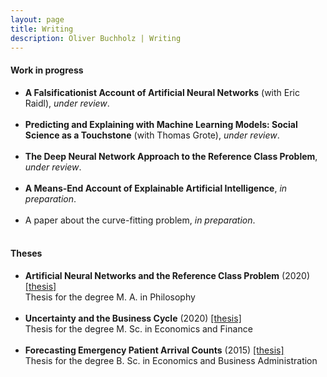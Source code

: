 ```yaml
---
layout: page
title: Writing
description: Oliver Buchholz | Writing
---
```


<h4>Work in progress</h4>

<ul>
<li><b>A Falsificationist Account of Artificial Neural Networks</b> (with Eric Raidl), <i>under review</i>.<br><br>
</li>

<li><b>Predicting and Explaining with Machine Learning Models: Social Science as a Touchstone</b> (with Thomas Grote), <i>under review</i>.<br><br>
</li>
 
<li><b>The Deep Neural Network Approach to the Reference Class Problem</b>, <i>under review</i>.<br><br>
</li>
 
<li><b>A Means-End Account of Explainable Artificial Intelligence</b>, <i>in preparation</i>.<br><br>
</li>
 
<li>A paper about the curve-fitting problem, <i>in preparation</i>.<br><br>
</li>
</ul>



<h4>Theses</h4>

<ul>
<li><b>Artificial Neural Networks and the Reference Class Problem</b> (2020) <a href= "papers/MA_Philo.pdf" target= "_blank">[thesis]</a><br> 
 Thesis for the degree M. A. in Philosophy<br><br>
 </li>


<li><b>Uncertainty and the Business Cycle</b> (2020) <a href= "papers/MA_Econ.pdf" target= "_blank">[thesis]</a><br> 
 Thesis for the degree M. Sc. in Economics and Finance<br><br>
 </li>

<li><b>Forecasting Emergency Patient Arrival Counts</b> (2015) <a href= "papers/BA.pdf" target= "_blank">[thesis]</a><br> 
 Thesis for the degree B. Sc. in Economics and Business Administration<br><br>
 </li>
 </ul>
